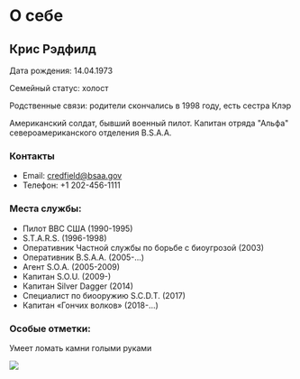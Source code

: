 # О себе

## Крис Рэдфилд

Дата рождения: 14.04.1973

Семейный статус: холост

Родственные связи: родители скончались в 1998 году, есть сестра Клэр

Американский солдат, бывший военный пилот. Капитан отряда "Альфа" североамериканского отделения B.S.A.A.

### Контакты
- Email: credfield@bsaa.gov
- Телефон: +1 202-456-1111

### Места службы:

- Пилот ВВС США (1990-1995)
- S.T.A.R.S. (1996-1998)
- Оперативник Частной службы по борьбе с биоугрозой (2003)
- Оперативник B.S.A.A. (2005-...)
- Агент S.O.A. (2005-2009)
- Капитан S.O.U. (2009-)
- Капитан Silver Dagger (2014)
- Специалист по биооружию S.C.D.T. (2017)
- Капитан «Гончих волков» (2018-...)

### Особые отметки:
Умеет ломать камни голыми руками

![](https://i.kinja-img.com/gawker-media/image/upload/c_fill,f_auto,fl_progressive,g_center,h_675,pg_1,q_80,w_1200/cbcb379f3712eb3f562773f68c06862f.jpg)